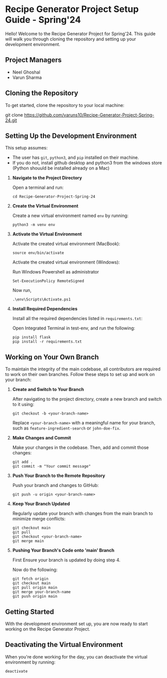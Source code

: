 # Recipe Generator Project Setup Guide - Spring'24

Hello! Welcome to the Recipe Generator Project for Spring'24. This guide will walk you through cloning the repository and setting up your development environment.

## Project Managers

- Neel Ghoshal 
- Varun Sharma

## Cloning the Repository

To get started, clone the repository to your local machine:

git clone https://github.com/varuns10/Recipe-Generator-Project-Spring-24.git


## Setting Up the Development Environment

This setup assumes:
- The user has `git`, `python3`, and `pip` installed on their machine.
- If you do not, install github desktop and python3 from the windows store (Python shouuld be installed already on a Mac)

1. **Navigate to the Project Directory**

    Open a terminal and run:

    ```
    cd Recipe-Generator-Project-Spring-24
    ```

2. **Create the Virtual Environment**

    Create a new virtual environment named `env` by running:

    ```
    python3 -m venv env
    ```

3. **Activate the Virtual Environment**

    Activate the created virtual environment (MacBook):

    ```
    source env/bin/activate
    ```

    
    Activate the created virtual environment (Windows):
    
    Run Windows Powershell as administrator

    ```
    Set-ExecutionPolicy RemoteSigned
    
    ```

    Now run,

   ```
   .\env\Scripts\Activate.ps1
   
   ```

5. **Install Required Dependencies**

    Install all the required dependencies listed in `requirements.txt`:

   Open Integrated Terminal in test-env, and run the following:

    ```
    pip install flask
    pip install -r requirements.txt
    ```

## Working on Your Own Branch

To maintain the integrity of the main codebase, all contributors are required to work on their own branches. Follow these steps to set up and work on your branch:

1. **Create and Switch to Your Branch**

    After navigating to the project directory, create a new branch and switch to it using:

    ```
    git checkout -b <your-branch-name>
    ```

    Replace `<your-branch-name>` with a meaningful name for your branch, such as `feature-ingredient-search` or `john-doe-fix`.

2. **Make Changes and Commit**

    Make your changes in the codebase. Then, add and commit those changes:

    ```
    git add .
    git commit -m "Your commit message"
    ```

3. **Push Your Branch to the Remote Repository**

    Push your branch and changes to GitHub:

    ```
    git push -u origin <your-branch-name>
    ```

4. **Keep Your Branch Updated**

    Regularly update your branch with changes from the main branch to minimize merge conflicts:

    ```
    git checkout main
    git pull
    git checkout <your-branch-name>
    git merge main
    ```
5. **Pushing Your Branch's Code onto 'main' Branch**

   First Ensure your branch is updated by doing step 4.

   Now do the following:

    ```
    git fetch origin
    git checkout main
    git pull origin main
    git merge your-branch-name
    git push origin main

    ```


## Getting Started

With the development environment set up, you are now ready to start working on the Recipe Generator Project.

## Deactivating the Virtual Environment

When you're done working for the day, you can deactivate the virtual environment by running: 

    deactivate



